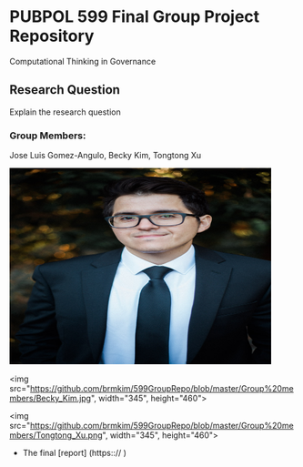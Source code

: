 # PUBPOL 599 Final Group Project Repository
Computational Thinking in Governance

## Research Question
Explain the research question

### Group Members: 
Jose Luis Gomez-Angulo, Becky Kim, Tongtong Xu

<body>
<img src="https://github.com/brmkim/599GroupRepo/blob/master/Group%20members/Jose_Luis_Gomez-Angulo.jpg", height="345", width="460"> 

<img src="https://github.com/brmkim/599GroupRepo/blob/master/Group%20members/Becky_Kim.jpg", width="345", height="460">  
 
<img src="https://github.com/brmkim/599GroupRepo/blob/master/Group%20members/Tongtong_Xu.png", width="345", height="460">  
 </body>

* The final [report] (https::// )

